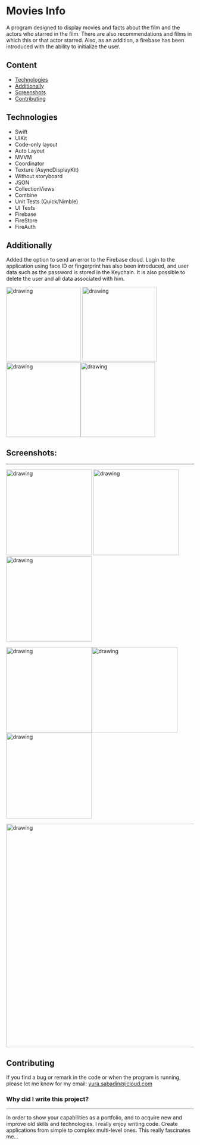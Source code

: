 # Movies Info
A program designed to display movies and facts about the film and the actors who starred in the film. There are also recommendations and films in which this or that actor starred. 
Also, as an addition, a firebase has been introduced with the ability to initialize the user.

## Content
- [Technologies](#technologies)
- [Additionally](#additionally)
- [Screenshots](#screenshots)
- [Contributing](#contributing)

## Technologies
- Swift
- UIKit
- Code-only layout
- Auto Layout
- MVVM
- Coordinator
- Texture (AsyncDisplayKit)
- Without storyboard
- JSON 
- CollectionViews
- Combine
- Unit Tests (Quick/Nimble)
- UI Tests
- Firebase
- FireStore
- FireAuth


## Additionally
Added the option to send an error to the Firebase cloud. Login to the application using face ID or fingerprint has also been introduced, and user data such as the password is stored in the Keychain. It is also possible to delete the user and all data associated with him.

<img src="./screenShots/1.png" alt="drawing" width="200"/> <img src="./screenShots/2.png" alt="drawing" width="200"/><img src="./screenShots/4.png" alt="drawing" width="200"/><img src="./screenShots/10.png" alt="drawing" width="200"/>

## Screenshots:
___

<img src="./screenShots/3.png" alt="drawing" width="230"/> <img src="./screenShots/5.png" alt="drawing" width="230"/> <img src="./screenShots/6.png" alt="drawing" width="230"/>

<img src="./screenShots/7.png" alt="drawing" width="230"/><img src="./screenShots/8.png" alt="drawing" width="230"/><img src="./screenShots/11.png" alt="drawing" width="230"/>

<img src="./screenShots/12.png" alt="drawing" width="600"/>

## Contributing
If you find a bug or remark in the code or when the program is running, please let me know for my email:
<a href="mailto:yura.sabadin@icloud.com">yura.sabadin@icloud.com</a></p>


### Why did I write this project?
___
In order to show your capabilities as a portfolio, and to acquire new and improve old skills and technologies.
I really enjoy writing code. Create applications from simple to complex multi-level ones. This really fascinates me...

